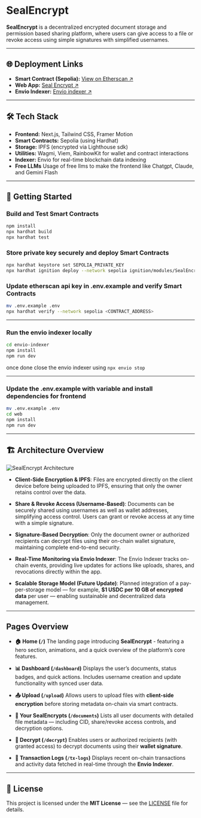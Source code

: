 # SealEncrypt

**SealEncrypt** is a decentralized encrypted document storage and permission based sharing platform, where users can give access to a file or revoke access using simple signatures with simplified usernames.

---

## 🌐 Deployment Links

- **Smart Contract (Sepolia):** [View on Etherscan ↗](https://sepolia.etherscan.io/address/0x871395f42AD3dd854EbBd29940e737282bc3395E)
- **Web App:** [Seal Encrypt ↗](https://seal-encrypt.vercel.app)
- **Envio Indexer:** [Envio indexer ↗](https://indexer.dev.hyperindex.xyz/665a790/v1/graphql)
---

## 🛠 Tech Stack

- **Frontend:** Next.js, Tailwind CSS, Framer Motion
- **Smart Contracts:** Sepolia (using Hardhat)
- **Storage:** IPFS (encrypted via Lighthouse sdk)
- **Utilities:** Wagmi, Viem, RainbowKit for wallet and contract interactions
- **Indexer:** Envio for real-time blockchain data indexing
- **Free LLMs** Usage of free llms to make the frontend like Chatgpt, Claude, and Gemini Flash

---

## 🚀 Getting Started

### Build and Test Smart Contracts

```bash
npm install
npx hardhat build
npx hardhat test
```

### Store private key securely and deploy Smart Contracts

```bash
npx hardhat keystore set SEPOLIA_PRIVATE_KEY
npx hardhat ignition deploy --network sepolia ignition/modules/SealEncrypt.ts
```

### Update etherscan api key in .env.example and verify Smart Contracts

```bash
mv .env.example .env
npx hardhat verify --network sepolia <CONTRACT_ADDRESS>
```

---

### Run the envio indexer locally

```bash
cd envio-indexer
npm install
npm run dev
```

once done close the envio indexer using `npx envio stop`

---

### Update the .env.example with variable and install dependencies for frontend

```bash
mv .env.example .env
cd web
npm install
npm run dev
```

---

## 🏗️ Architecture Overview


![SealEncrypt Architecture](./hardhat-example/architecture.png)

- **Client-Side Encryption & IPFS**: Files are encrypted directly on the client device before being uploaded to IPFS, ensuring that only the owner retains control over the data.

- **Share & Revoke Access (Username-Based)**: Documents can be securely shared using usernames as well as wallet addresses, simplifying access control.
  Users can grant or revoke access at any time with a simple signature.

- **Signature-Based Decryption**: Only the document owner or authorized recipients can decrypt files using their on-chain wallet signature, maintaining complete end-to-end security.

- **Real-Time Monitoring via Envio Indexer**: The Envio Indexer tracks on-chain events, providing live updates for actions like uploads, shares, and revocations directly within the app.

- **Scalable Storage Model (Future Update)**: Planned integration of a pay-per-storage model — for example, **$1 USDC per 10 GB of encrypted data** per user — enabling sustainable and decentralized data management.

---

## Pages Overview

- **🏠 Home (`/`)**
  The landing page introducing **SealEncrypt** - featuring a hero section, animations, and a quick overview of the platform’s core features.

- **📊 Dashboard (`/dashboard`)**
  Displays the user’s documents, status badges, and quick actions.
  Includes username creation and update functionality with synced user data.

- **📤 Upload (`/upload`)**
  Allows users to upload files with **client-side encryption** before storing metadata on-chain via smart contracts.

- **📁 Your SealEncrypts (`/documents`)**
  Lists all user documents with detailed file metadata — including CID, share/revoke access controls, and decryption options.

- **🔐 Decrypt (`/decrypt`)**
  Enables users or authorized recipients (with granted access) to decrypt documents using their **wallet signature**.

- **🧾 Transaction Logs (`/tx-logs`)**
  Displays recent on-chain transactions and activity data fetched in real-time through the **Envio Indexer**.

---

## 🧾 License

This project is licensed under the **MIT License** — see the [LICENSE](./LICENSE) file for details.
